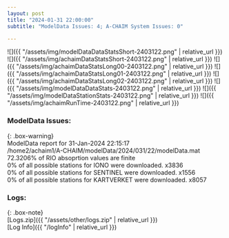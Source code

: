 ```yaml
---
layout: post
title: "2024-01-31 22:00:00"
subtitle: "ModelData Issues: 4; A-CHAIM System Issues: 0"

---
```


![]({{ "/assets/img/modelDataDataStatsShort-2403122.png" | relative_url }})
![]({{ "/assets/img/achaimDataStatsShort-2403122.png" | relative_url }})
![]({{ "/assets/img/achaimDataStatsLong00-2403122.png" | relative_url }})
![]({{ "/assets/img/achaimDataStatsLong01-2403122.png" | relative_url }})
![]({{ "/assets/img/achaimDataStatsLong02-2403122.png" | relative_url }})
![]({{ "/assets/img/modelDataDataStats-2403122.png" | relative_url }})
![]({{ "/assets/img/modelDataStationStats-2403122.png" | relative_url }})
![]({{ "/assets/img/achaimRunTime-2403122.png" | relative_url }})


### ModelData Issues:  
  
{: .box-warning}  
 ModelData report for 31-Jan-2024 22:15:17   
 /home2/achaim1/A-CHAIM/modelData/2024/031/22/modelData.mat   
 72.3206% of RIO absoprtion values are finite   
 0% of all possible stations for IONO were downloaded. x3836   
 0% of all possible stations for SENTINEL were downloaded. x1556   
 0% of all possible stations for KARTVERKET were downloaded. x8057   
  


### Logs:  
  
{: .box-note}  
[Logs.zip]({{ "/assets/other/logs.zip" | relative_url }})  
[Log Info]({{ "/logInfo" | relative_url }})  
